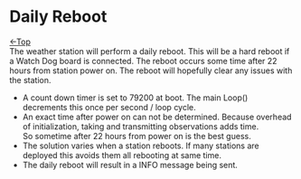 # Daily Reboot
[←Top](../README.md)<BR>
The weather station will perform a daily reboot. This will be a hard reboot if a Watch Dog board is connected. The reboot occurs some time after 22 hours from station power on. The reboot will hopefully clear any issues with the station.
- A count down timer is set to 79200 at boot. The main Loop() decrements this once per second / loop cycle.
- An exact time after power on can not be determined. Because overhead of initialization, taking and transmitting observations adds time. \
  So sometime after 22 hours from power on is the best guess.
- The solution varies when a station reboots. If many stations are deployed this avoids them all rebooting at same time. 
- The daily reboot will result in a INFO message being sent.
